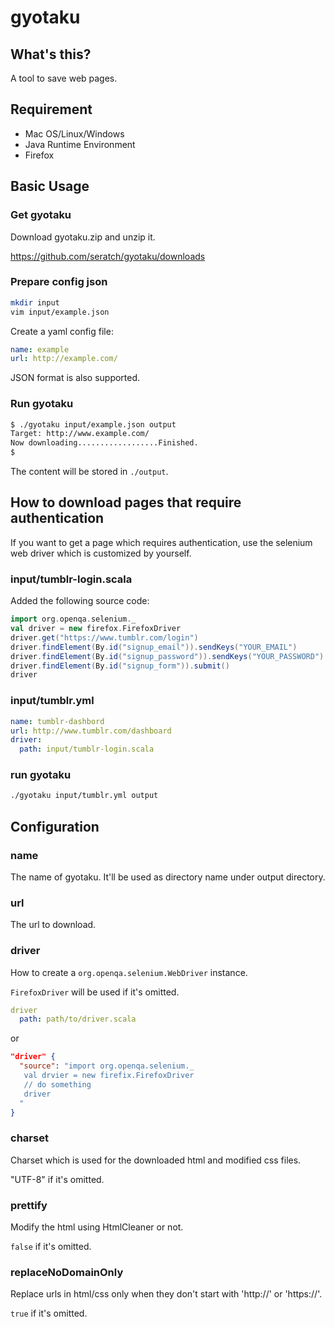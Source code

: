 # gyotaku

## What's this?

A tool to save web pages.

## Requirement

- Mac OS/Linux/Windows
- Java Runtime Environment
- Firefox

## Basic Usage

### Get gyotaku

Download gyotaku.zip and unzip it.

https://github.com/seratch/gyotaku/downloads

### Prepare config json

```sh
mkdir input
vim input/example.json
```

Create a yaml config file:

```yml
name: example
url: http://example.com/
```

JSON format is also supported.

### Run gyotaku

```sh
$ ./gyotaku input/example.json output
Target: http://www.example.com/
Now downloading..................Finished.
$
```

The content will be stored in `./output`.


## How to download pages that require authentication

If you want to get a page which requires authentication, use the selenium web driver which is customized by yourself.

### input/tumblr-login.scala

Added the following source code:

```scala
import org.openqa.selenium._
val driver = new firefox.FirefoxDriver
driver.get("https://www.tumblr.com/login")
driver.findElement(By.id("signup_email")).sendKeys("YOUR_EMAIL")
driver.findElement(By.id("signup_password")).sendKeys("YOUR_PASSWORD")
driver.findElement(By.id("signup_form")).submit()
driver
```

### input/tumblr.yml

```yml
name: tumblr-dashbord
url: http://www.tumblr.com/dashboard
driver: 
  path: input/tumblr-login.scala
```

### run gyotaku

```sh
./gyotaku input/tumblr.yml output
```

## Configuration

### name

The name of gyotaku. It'll be used as directory name under output directory.

### url

The url to download.

### driver

How to create a `org.openqa.selenium.WebDriver` instance. 

`FirefoxDriver` will be used if it's omitted.

```yml
driver
  path: path/to/driver.scala
```

or

```json
"driver" { 
  "source": "import org.openqa.selenium._
   val drvier = new firefix.FirefoxDriver
   // do something
   driver
  " 
}
```

### charset

Charset which is used for the downloaded html and modified css files. 

"UTF-8" if it's omitted.

### prettify

Modify the html using HtmlCleaner or not. 

`false` if it's omitted.

### replaceNoDomainOnly

Replace urls in html/css only when they don't start with 'http://' or 'https://'.

`true` if it's omitted.
 

